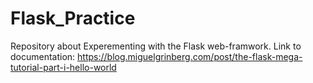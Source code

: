 # Flask_Practice

Repository about Experementing with the Flask web-framwork.
Link to documentation: https://blog.miguelgrinberg.com/post/the-flask-mega-tutorial-part-i-hello-world
